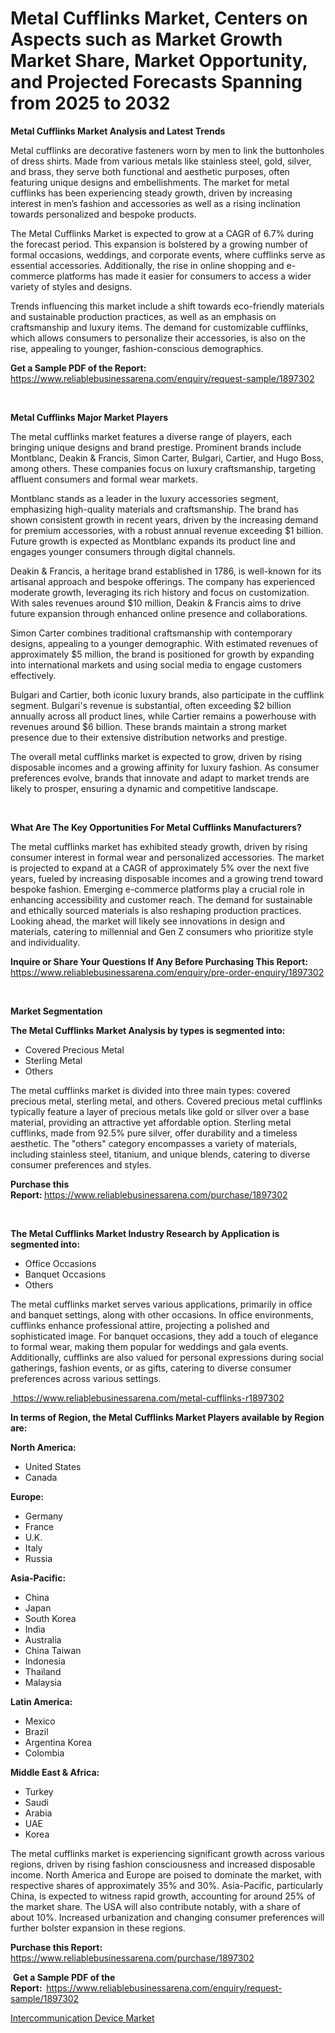 <p><h1>Metal Cufflinks Market, Centers on Aspects such as Market Growth Market Share, Market Opportunity, and Projected Forecasts Spanning from 2025 to 2032</h1></p><p><strong>Metal Cufflinks Market Analysis and Latest Trends</strong></p>
<p><p>Metal cufflinks are decorative fasteners worn by men to link the buttonholes of dress shirts. Made from various metals like stainless steel, gold, silver, and brass, they serve both functional and aesthetic purposes, often featuring unique designs and embellishments. The market for metal cufflinks has been experiencing steady growth, driven by increasing interest in men’s fashion and accessories as well as a rising inclination towards personalized and bespoke products.</p><p>The Metal Cufflinks Market is expected to grow at a CAGR of 6.7% during the forecast period. This expansion is bolstered by a growing number of formal occasions, weddings, and corporate events, where cufflinks serve as essential accessories. Additionally, the rise in online shopping and e-commerce platforms has made it easier for consumers to access a wider variety of styles and designs. </p><p>Trends influencing this market include a shift towards eco-friendly materials and sustainable production practices, as well as an emphasis on craftsmanship and luxury items. The demand for customizable cufflinks, which allows consumers to personalize their accessories, is also on the rise, appealing to younger, fashion-conscious demographics.</p></p>
<p><strong>Get a Sample PDF of the Report:&nbsp;</strong> <a href="https://www.reliablebusinessarena.com/enquiry/request-sample/1897302?utm_campaign=3492&utm_medium=2&utm_source=Github&utm_content=ia&utm_term=05042025&utm_id=metal-cufflinks">https://www.reliablebusinessarena.com/enquiry/request-sample/1897302</a></p>
<p>&nbsp;</p>
<p><strong>Metal Cufflinks Major Market Players</strong></p>
<p><p>The metal cufflinks market features a diverse range of players, each bringing unique designs and brand prestige. Prominent brands include Montblanc, Deakin & Francis, Simon Carter, Bulgari, Cartier, and Hugo Boss, among others. These companies focus on luxury craftsmanship, targeting affluent consumers and formal wear markets.</p><p>Montblanc stands as a leader in the luxury accessories segment, emphasizing high-quality materials and craftsmanship. The brand has shown consistent growth in recent years, driven by the increasing demand for premium accessories, with a robust annual revenue exceeding $1 billion. Future growth is expected as Montblanc expands its product line and engages younger consumers through digital channels.</p><p>Deakin & Francis, a heritage brand established in 1786, is well-known for its artisanal approach and bespoke offerings. The company has experienced moderate growth, leveraging its rich history and focus on customization. With sales revenues around $10 million, Deakin & Francis aims to drive future expansion through enhanced online presence and collaborations.</p><p>Simon Carter combines traditional craftsmanship with contemporary designs, appealing to a younger demographic. With estimated revenues of approximately $5 million, the brand is positioned for growth by expanding into international markets and using social media to engage customers effectively.</p><p>Bulgari and Cartier, both iconic luxury brands, also participate in the cufflink segment. Bulgari's revenue is substantial, often exceeding $2 billion annually across all product lines, while Cartier remains a powerhouse with revenues around $6 billion. These brands maintain a strong market presence due to their extensive distribution networks and prestige.</p><p>The overall metal cufflinks market is expected to grow, driven by rising disposable incomes and a growing affinity for luxury fashion. As consumer preferences evolve, brands that innovate and adapt to market trends are likely to prosper, ensuring a dynamic and competitive landscape.</p></p>
<p>&nbsp;</p>
<p><strong>What Are The Key Opportunities For Metal Cufflinks Manufacturers?</strong></p>
<p><p>The metal cufflinks market has exhibited steady growth, driven by rising consumer interest in formal wear and personalized accessories. The market is projected to expand at a CAGR of approximately 5% over the next five years, fueled by increasing disposable incomes and a growing trend toward bespoke fashion. Emerging e-commerce platforms play a crucial role in enhancing accessibility and customer reach. The demand for sustainable and ethically sourced materials is also reshaping production practices. Looking ahead, the market will likely see innovations in design and materials, catering to millennial and Gen Z consumers who prioritize style and individuality.</p></p>
<p><strong>Inquire or Share Your Questions If Any Before Purchasing This Report:</strong> <a href="https://www.reliablebusinessarena.com/enquiry/pre-order-enquiry/1897302?utm_campaign=3492&utm_medium=2&utm_source=Github&utm_content=ia&utm_term=05042025&utm_id=metal-cufflinks">https://www.reliablebusinessarena.com/enquiry/pre-order-enquiry/1897302</a></p>
<p>&nbsp;</p>
<p><strong>Market Segmentation</strong></p>
<p><strong>The Metal Cufflinks Market Analysis by types is segmented into:</strong></p>
<p><ul><li>Covered Precious Metal</li><li>Sterling Metal</li><li>Others</li></ul></p>
<p><p>The metal cufflinks market is divided into three main types: covered precious metal, sterling metal, and others. Covered precious metal cufflinks typically feature a layer of precious metals like gold or silver over a base material, providing an attractive yet affordable option. Sterling metal cufflinks, made from 92.5% pure silver, offer durability and a timeless aesthetic. The "others" category encompasses a variety of materials, including stainless steel, titanium, and unique blends, catering to diverse consumer preferences and styles.</p></p>
<p><strong>Purchase this Report:&nbsp;</strong><a href="https://www.reliablebusinessarena.com/purchase/1897302?utm_campaign=3492&utm_medium=2&utm_source=Github&utm_content=ia&utm_term=05042025&utm_id=metal-cufflinks">https://www.reliablebusinessarena.com/purchase/1897302</a></p>
<p>&nbsp;</p>
<p><strong>The Metal Cufflinks Market Industry Research by Application is segmented into:</strong></p>
<p><ul><li>Office Occasions</li><li>Banquet Occasions</li><li>Others</li></ul></p>
<p><p>The metal cufflinks market serves various applications, primarily in office and banquet settings, along with other occasions. In office environments, cufflinks enhance professional attire, projecting a polished and sophisticated image. For banquet occasions, they add a touch of elegance to formal wear, making them popular for weddings and gala events. Additionally, cufflinks are also valued for personal expressions during social gatherings, fashion events, or as gifts, catering to diverse consumer preferences across various settings.</p></p>
<p><a href="https://www.reliablebusinessarena.com/metal-cufflinks-r1897302?utm_campaign=3492&utm_medium=2&utm_source=Github&utm_content=ia&utm_term=05042025&utm_id=metal-cufflinks">&nbsp;https://www.reliablebusinessarena.com/metal-cufflinks-r1897302</a></p>
<p><strong>In terms of Region, the Metal Cufflinks Market Players available by Region are:</strong></p>
<p>
    <p> <strong> North America: </strong>
        <ul>
            <li>United States</li>
            <li>Canada</li>
        </ul>
        </p> 
    <p> <strong> Europe: </strong>
        <ul>
            <li>Germany</li>
            <li>France</li>
            <li>U.K.</li>
            <li>Italy</li>
            <li>Russia</li>
        </ul>
        </p> 
    <p> <strong> Asia-Pacific: </strong>
        <ul>
            <li>China</li>
            <li>Japan</li>
            <li>South Korea</li>
            <li>India</li>
            <li>Australia</li>
            <li>China Taiwan</li>
            <li>Indonesia</li>
            <li>Thailand</li>
            <li>Malaysia</li>
        </ul>
        </p> 
    <p> <strong> Latin America: </strong>
        <ul>
            <li>Mexico</li>
            <li>Brazil</li>
            <li>Argentina Korea</li>
            <li>Colombia</li>
        </ul>
        </p> 
    <p> <strong> Middle East & Africa: </strong>
        <ul>
            <li>Turkey</li>
            <li>Saudi</li>
            <li>Arabia</li>
            <li>UAE</li>
            <li>Korea</li>
        </ul>
    </p>
    </p>
<p><p>The metal cufflinks market is experiencing significant growth across various regions, driven by rising fashion consciousness and increased disposable income. North America and Europe are poised to dominate the market, with respective shares of approximately 35% and 30%. Asia-Pacific, particularly China, is expected to witness rapid growth, accounting for around 25% of the market share. The USA will also contribute notably, with a share of about 10%. Increased urbanization and changing consumer preferences will further bolster expansion in these regions.</p></p>
<p><strong>Purchase this Report: </strong><a href="https://www.reliablebusinessarena.com/purchase/1897302?utm_campaign=3492&utm_medium=2&utm_source=Github&utm_content=ia&utm_term=05042025&utm_id=metal-cufflinks">https://www.reliablebusinessarena.com/purchase/1897302</a></p>
<p>&nbsp;<strong>Get a Sample PDF of the Report:&nbsp;&nbsp;</strong><a href="https://www.reliablebusinessarena.com/enquiry/request-sample/1897302?utm_campaign=3492&utm_medium=2&utm_source=Github&utm_content=ia&utm_term=05042025&utm_id=metal-cufflinks">https://www.reliablebusinessarena.com/enquiry/request-sample/1897302</a></p>
<p><strong></strong></p>
<p><p><a href="https://github.com/wynonachirei9/Market-Research-Report-List-1/blob/main/intercommunication-device-market.md?utm_campaign=3492&utm_medium=2&utm_source=Github&utm_content=ia&utm_term=05042025&utm_id=metal-cufflinks">Intercommunication Device Market</a></p></p>